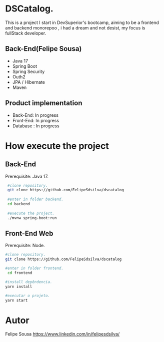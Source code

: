 # DSCatalog.
This is a project I start in DevSuperior's bootcamp, aiming to be a frontend and backend monorepoo , i had a dream and not desist, my focus is fullStack developer.



## Back-End(Felipe Sousa)
  - Java 17
  - Spring Boot
  - Spring Security
  - Outh2
  - JPA / Hibernate
  - Maven

## Product implementation
  - Back-End: In progress
  - Front-End: In progress
  - Database : In progress
  
# How execute the project

## Back-End

Prerequisite: Java 17.

```bash
 #clone repository.
 git clone https://github.com/FelipeSdsilva/dscatalog
 
 #enter in folder backend.
 cd backend
 
 #execute the project.
 ./mvnw spring-boot:run
```
## Front-End Web

Prerequisite: Node.

```bash
#clone repository.
git clone https://github.com/FelipeSdsilva/dscatalog

#enter in folder frontend.
 cd frontend

#install depêndencia.
yarn install

#executar o projeto.
yarn start

```

# Autor

Felipe Sousa 
https://www.linkedin.com/in/felipesdsilva/
